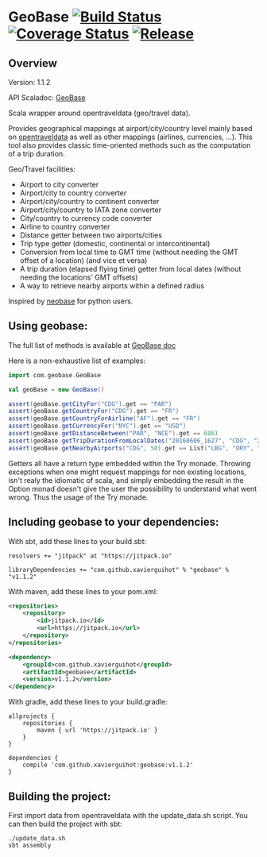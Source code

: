 
# GeoBase [![Build Status](https://travis-ci.org/XavierGuihot/geobase.svg?branch=master)](https://travis-ci.org/XavierGuihot/geobase) [![Coverage Status](https://coveralls.io/repos/github/XavierGuihot/geobase/badge.svg?branch=master)](https://coveralls.io/github/XavierGuihot/geobase?branch=master) [![Release](https://jitpack.io/v/XavierGuihot/geobase.svg)](https://jitpack.io/#XavierGuihot/geobase)


## Overview


Version: 1.1.2

API Scaladoc: [GeoBase](http://xavierguihot.com/geobase/#com.geobase.GeoBase)

Scala wrapper around opentraveldata (geo/travel data).

Provides geographical mappings at airport/city/country level mainly based on
[opentraveldata](https://github.com/opentraveldata/opentraveldata) as well as
other mappings (airlines, currencies, ...). This tool also provides classic
time-oriented methods such as the computation of a trip duration.

Geo/Travel facilities:

* Airport to city converter
* Airport/city to country converter
* Airport/city/country to continent converter
* Airport/city/country to IATA zone converter
* City/country to currency code converter
* Airline to country converter
* Distance getter between two airports/cities
* Trip type getter (domestic, continental or intercontinental)
* Conversion from local time to GMT time (without needing the GMT offset of a location) (and vice et versa)
* A trip duration (elapsed flying time) getter from local dates (without needing the locations' GMT offsets)
* A way to retrieve nearby airports within a defined radius

Inspired by [neobase](https://github.com/alexprengere/neobase) for python users.


## Using geobase:


The full list of methods is available at
[GeoBase doc](http://xavierguihot.com/geobase/#com.geobase.GeoBase)

Here is a non-exhaustive list of examples:

```scala
import com.geobase.GeoBase

val geoBase = new GeoBase()

assert(geoBase.getCityFor("CDG").get == "PAR")
assert(geoBase.getCountryFor("CDG").get == "FR")
assert(geoBase.getCountryForAirline("AF").get == "FR")
assert(geoBase.getCurrencyFor("NYC").get == "USD")
assert(geoBase.getDistanceBetween("PAR", "NCE").get == 686)
assert(geoBase.getTripDurationFromLocalDates("20160606_1627", "CDG", "20160606_1757", "JFK").get == 7.5d)
assert(geoBase.getNearbyAirports("CDG", 50).get == List("LBG", "ORY", "VIY", "POX"))
```

Getters all have a return type embedded within the Try monade. Throwing
exceptions when one might request mappings for non existing locations, isn't
realy the idiomatic of scala, and simply embedding the result in the Option
monad doesn't give the user the possibility to understand what went wrong.
Thus the usage of the Try monade.


## Including geobase to your dependencies:


With sbt, add these lines to your build.sbt:

```
resolvers += "jitpack" at "https://jitpack.io"

libraryDependencies += "com.github.xavierguihot" % "geobase" % "v1.1.2"
```

With maven, add these lines to your pom.xml:

```xml
<repositories>
	<repository>
		<id>jitpack.io</id>
		<url>https://jitpack.io</url>
	</repository>
</repositories>

<dependency>
	<groupId>com.github.xavierguihot</groupId>
	<artifactId>geobase</artifactId>
	<version>v1.1.2</version>
</dependency>
```

With gradle, add these lines to your build.gradle:

```
allprojects {
	repositories {
		maven { url 'https://jitpack.io' }
	}
}

dependencies {
	compile 'com.github.xavierguihot:geobase:v1.1.2'
}
```


## Building the project:


First import data from opentraveldata with the update_data.sh script. You can
then build the project with sbt:

	./update_data.sh
	sbt assembly
